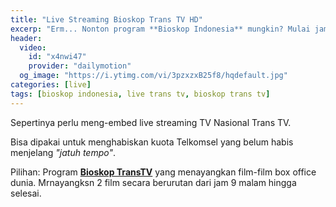 ```yaml
---
title: "Live Streaming Bioskop Trans TV HD"
excerp: "Erm... Nonton program **Bioskop Indonesia** mungkin? Mulai jam 9 malam."
header:
  video:
    id: "x4nwi47"
    provider: "dailymotion"
  og_image: "https://i.ytimg.com/vi/3pzxzxB25f8/hqdefault.jpg"
categories: [live]
tags: [bioskop indonesia, live trans tv, bioskop trans tv]
---
```

Sepertinya perlu meng-embed live streaming TV Nasional Trans TV.

Bisa dipakai untuk menghabiskan kuota Telkomsel yang belum habis menjelang _"jatuh tempo"_.

Pilihan: Program **[Bioskop TransTV](/live/streaming-bioskop-trans-tv.md)** yang menayangkan film-film box office dunia. Mrnayangksn 2 film secara berurutan dari jam 9 malam hingga selesai.
